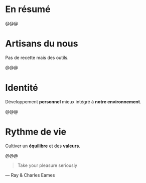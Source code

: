 <!-- .slide: data-state="contrasted" -->

# En résumé

@@@

# Artisans du **nous**

Pas de recette mais des outils.

@@@

# Identité

Développement **personnel** mieux intégré à **notre environnement**.

@@@

# **Rythme** de vie

Cultiver un **équilibre** et des **valeurs**.

@@@

<!-- .slide: data-state="contrasted" -->

> Take your pleasure seriously

— Ray & Charles Eames
